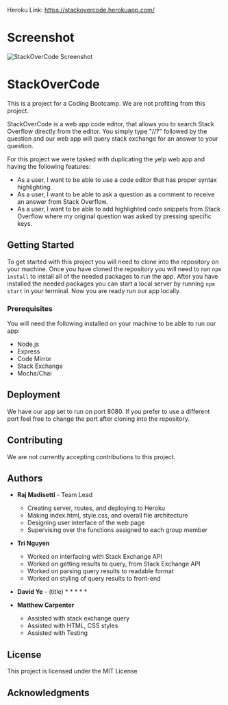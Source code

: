 Heroku Link: https://stackovercode.herokuapp.com/

# Screenshot
![StackOverCode Screenshot](https://i.ibb.co/F6j1G7Q/Screen-Shot-2018-12-06-at-7-57-52-PM.png)

# StackOverCode
This is a project for a Coding Bootcamp. We are not profiting from this project. 

StackOverCode is a web app code editor, that allows you to search Stack Overflow directly from the editor. You simply type "//?" followed by the question and our web app will query stack exchange for an answer to your question.

For this project we were tasked with duplicating the yelp web app and having the following features:

* As a user, I want to be able to use a code editor that has proper syntax highlighting.
* As a user, I want to be able to ask a question as a comment to receive an answer from Stack Overflow.
* As a user, I want to be able to add highlighted code snippets from Stack Overflow where my original question was asked by pressing specific keys.

## Getting Started

To get started with this project you will need to clone into the repository on your machine. Once you have cloned the repository you will need to run `npm install` to install all of the needed packages to run the app. After you have installed the needed packages you can start a local server by running `npm start` in your terminal. Now you are ready run our app locally. 

### Prerequisites

You will need the following installed on your machine to be able to run our app:

* Node.js
* Express
* Code Mirror
* Stack Exchange
* Mocha/Chai

## Deployment

We have our app set to run on port 8080. If you prefer to use a different port feel free to change the port after cloning into the repository.

## Contributing

We are not currently accepting contributions to this project.

## Authors

* **Raj Madisetti** - Team Lead
  * Creating server, routes, and deploying to Heroku
  * Making index.html, style.css, and overall file architecture
  * Designing user interface of the web page
  * Supervising over the functions assigned to each group member

* **Tri Nguyen**
  * Worked on interfacing with Stack Exchange API
  * Worked on getting results to query, from Stack Exchange API
  * Worked on parsing query results to readable format
  * Worked on styling of query results to front-end
  
* **David Ye** - (title)
  * 
  * 
  * 
  * 
  * 
  
* **Matthew Carpenter**
  * Assisted with stack exchange query
  * Assisted with HTML, CSS styles
  * Assisted with Testing
  
## License

This project is licensed under the MIT License

## Acknowledgments


